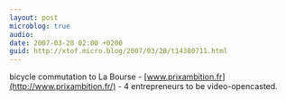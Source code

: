 ```yaml
---
layout: post
microblog: true
audio: 
date: 2007-03-28 02:00 +0200
guid: http://xtof.micro.blog/2007/03/28/t14380711.html
---
```

bicycle commutation to La Bourse - [www.prixambition.fr](http://www.prixambition.fr/) - 4 entrepreneurs to be video-opencasted.
